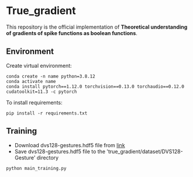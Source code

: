 # True_gradient
This repository is the official implementation of **Theoretical understanding of gradients of spike functions as boolean functions**.

## Environment
Create virtual environment:
```setup
conda create -n name python=3.8.12
conda activate name
conda install pytorch==1.12.0 torchvision==0.13.0 torchaudio==0.12.0 cudatoolkit=11.3 -c pytorch
```
To install requirements:
```setup
pip install -r requirements.txt
```
## Training
- Download dvs128-gestures.hdf5 file from [link](https://drive.google.com/file/d/12T0IhrZxhNakf3gjBlwJm698f88jNE2E/view?usp=drive_link)
- Save dvs128-gestures.hdf5 file to the 'true_gradient/dataset/DVS128-Gesture' directory

```train
python main_training.py
```
